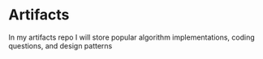 # Artifacts

In my artifacts repo I will store popular algorithm implementations, coding questions, and design patterns